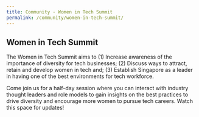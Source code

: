 ```yaml
---
title: Community - Women in Tech Summit
permalink: /community/women-in-tech-summit/
---
```

<h2>Women in Tech Summit</h2>

<p>The Women in Tech Summit aims to (1) Increase awareness of the importance of diversity for tech businesses; (2) Discuss ways to attract, retain and develop women in tech and; (3) Establish Singapore as a leader in having one of the best environments for tech workforce.</p>

<p>Come join us for a half-day session where you can interact with industry thought leaders and role models to gain insights on the best practices to drive diversity and encourage more women to pursue tech careers. 
Watch this space for updates!</p>
